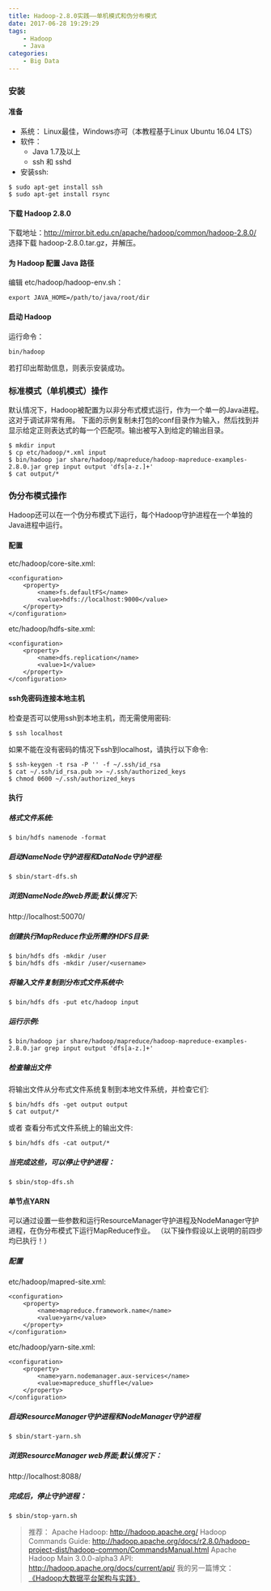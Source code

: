 ```yaml
---
title: Hadoop-2.8.0实践——单机模式和伪分布模式
date: 2017-06-28 19:29:29
tags:
    - Hadoop
    - Java
categories:
    - Big Data
---
```


### 安装
#### 准备
+ 系统： Linux最佳，Windows亦可（本教程基于Linux Ubuntu 16.04 LTS）
+ 软件：
    * Java 1.7及以上
    * ssh 和 sshd
+ 安装ssh:
```
$ sudo apt-get install ssh
$ sudo apt-get install rsync
```

#### 下载 Hadoop 2.8.0
下载地址：http://mirror.bit.edu.cn/apache/hadoop/common/hadoop-2.8.0/
选择下载 hadoop-2.8.0.tar.gz，并解压。

#### 为 Hadoop 配置 Java 路径
编辑 etc/hadoop/hadoop-env.sh：
```
export JAVA_HOME=/path/to/java/root/dir
```

#### 启动 Hadoop
运行命令：
```
bin/hadoop
```
若打印出帮助信息，则表示安装成功。

### 标准模式（单机模式）操作
默认情况下，Hadoop被配置为以非分布式模式运行，作为一个单一的Java进程。这对于调试非常有用。
下面的示例复制未打包的conf目录作为输入，然后找到并显示给定正则表达式的每一个匹配项。输出被写入到给定的输出目录。
```
$ mkdir input
$ cp etc/hadoop/*.xml input
$ bin/hadoop jar share/hadoop/mapreduce/hadoop-mapreduce-examples-2.8.0.jar grep input output 'dfs[a-z.]+'
$ cat output/*
```

### 伪分布模式操作
Hadoop还可以在一个伪分布模式下运行，每个Hadoop守护进程在一个单独的Java进程中运行。
#### 配置
etc/hadoop/core-site.xml:
```
<configuration>
    <property>
        <name>fs.defaultFS</name>
        <value>hdfs://localhost:9000</value>
    </property>
</configuration>
```

etc/hadoop/hdfs-site.xml:
```
<configuration>
    <property>
        <name>dfs.replication</name>
        <value>1</value>
    </property>
</configuration>
```

#### ssh免密码连接本地主机
检查是否可以使用ssh到本地主机，而无需使用密码:
```
$ ssh localhost
```

如果不能在没有密码的情况下ssh到localhost，请执行以下命令:
```
$ ssh-keygen -t rsa -P '' -f ~/.ssh/id_rsa
$ cat ~/.ssh/id_rsa.pub >> ~/.ssh/authorized_keys
$ chmod 0600 ~/.ssh/authorized_keys
```

#### 执行
##### 格式文件系统:
```
$ bin/hdfs namenode -format
```

##### 启动NameNode守护进程和DataNode守护进程:
```
$ sbin/start-dfs.sh
```

##### 浏览NameNode的web界面;默认情况下:
http://localhost:50070/

##### 创建执行MapReduce作业所需的HDFS目录:
```
$ bin/hdfs dfs -mkdir /user
$ bin/hdfs dfs -mkdir /user/<username>
```

##### 将输入文件复制到分布式文件系统中:
```
$ bin/hdfs dfs -put etc/hadoop input
```

##### 运行示例:
```
$ bin/hadoop jar share/hadoop/mapreduce/hadoop-mapreduce-examples-2.8.0.jar grep input output 'dfs[a-z.]+'
```

##### 检查输出文件
将输出文件从分布式文件系统复制到本地文件系统，并检查它们:
```
$ bin/hdfs dfs -get output output
$ cat output/*
```

或者 查看分布式文件系统上的输出文件:
```
$ bin/hdfs dfs -cat output/*
```

##### 当完成这些，可以停止守护进程：
```
$ sbin/stop-dfs.sh
```

#### 单节点YARN
可以通过设置一些参数和运行ResourceManager守护进程及NodeManager守护进程，在伪分布模式下运行MapReduce作业。
（以下操作假设以上说明的前四步均已执行！）

##### 配置
etc/hadoop/mapred-site.xml:
```
<configuration>
    <property>
        <name>mapreduce.framework.name</name>
        <value>yarn</value>
    </property>
</configuration>
```

etc/hadoop/yarn-site.xml:
```
<configuration>
    <property>
        <name>yarn.nodemanager.aux-services</name>
        <value>mapreduce_shuffle</value>
    </property>
</configuration>
```

##### 启动ResourceManager守护进程和NodeManager守护进程
```
$ sbin/start-yarn.sh
```

##### 浏览ResourceManager web界面;默认情况下：
http://localhost:8088/

##### 完成后，停止守护进程：
```
$ sbin/stop-yarn.sh
```

> 推荐：
> Apache Hadoop: http://hadoop.apache.org/
> Hadoop Commands Guide: http://hadoop.apache.org/docs/r2.8.0/hadoop-project-dist/hadoop-common/CommandsManual.html
> Apache Hadoop Main 3.0.0-alpha3 API: http://hadoop.apache.org/docs/current/api/
> 我的另一篇博文： [《Hadoop大数据平台架构与实践》](https://jochen-m.github.io/2017/05/19/Hadoop%E5%A4%A7%E6%95%B0%E6%8D%AE%E5%B9%B3%E5%8F%B0%E6%9E%B6%E6%9E%84%E4%B8%8E%E5%AE%9E%E8%B7%B5/)
